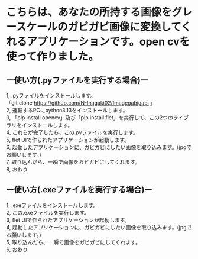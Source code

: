 # こちらは、あなたの所持する画像をグレースケールのガビガビ画像に変換してくれるアプリケーションです。open cvを使って作りました。<br>
## ー使い方(.pyファイルを実行する場合)ー
1, .pyファイルをインストールします。<br>「git clone https://github.com/N-Inagaki02/Imagegabigabi 」<br>
2, 運転するPCにpython3.13をインストールします。<br>
3, 「pip install opencv」及び「pip install flet」を実行して、この2つのライブラリをインストールします。<br>
4, これらが完了したら、この.pyファイルを実行します。<br>
5, flet UIで作られたアプリケーションが起動します。<br>
6, 起動したアプリケーションに、ガビガビにしたい画像を取り込みます。(jpgでお願いします。)<br>
7, 取り込んだら、一瞬で画像をガビガビにしてくれます。<br>
8, おわり<br>

## ー使い方(.exeファイルを実行する場合)ー
1, .exeファイルをインストールします。<br>
2, この.exeファイルを実行します。<br>
3, flet UIで作られたアプリケーションが起動します。<br>
4, 起動したアプリケーションに、ガビガビにしたい画像を取り込みます。(jpgでお願いします。)<br>
5, 取り込んだら、一瞬で画像をガビガビにしてくれます。<br>
6, おわり<br>
